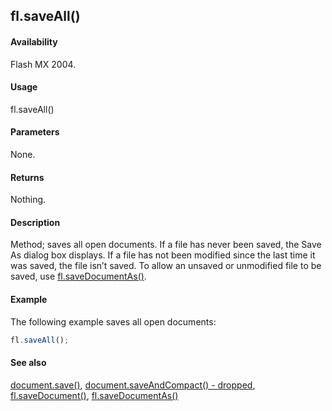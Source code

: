 ## fl.saveAll()

#### Availability

Flash MX 2004.

#### Usage

fl.saveAll()

#### Parameters

None.

#### Returns

Nothing.

#### Description

Method; saves all open documents.
If a file has never been saved, the Save As dialog box displays. If a file has not been modified since the last time it was saved, the file isn’t saved. To allow an unsaved or unmodified file to be saved, use [fl.saveDocumentAs()](../flash_object_(fl)/fl65.md).

#### Example

The following example saves all open documents:
```javascript
fl.saveAll();

```
#### See also

[document.save()](../Document_object/docum370.md), [document.saveAndCompact() - dropped](../Document_object/docum380.md), [fl.saveDocument()](../flash_object_(fl)/fl64.md), [fl.saveDocumentAs()](../flash_object_(fl)/fl65.md)

<span id="fl.saveDocument()" class="anchor"></span>
